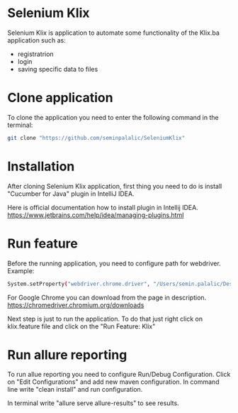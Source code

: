 # Selenium Klix

Selenium Klix is application to automate some functionality of the Klix.ba application such as: 
- registratrion
- login 
- saving specific data to files

# Clone application
To clone the application you need to enter the following command in the terminal:
```sh
git clone "https://github.com/seminpalalic/SeleniumKlix"
```

# Installation
After cloning Selenium Klix application, first thing you need to do is install "Cucumber for Java" plugin in IntelliJ IDEA. 

Here is official documentation how to install plugin in Intellij IDEA. 
https://www.jetbrains.com/help/idea/managing-plugins.html

# Run feature
Before the running application, you need to configure path for webdriver. 
Example: 
```sh
System.setProperty("webdriver.chrome.driver", "/Users/semin.palalic/Desktop/chromedriver");
```

For Google Chrome you can download from the page in description.
https://chromedriver.chromium.org/downloads

Next step is just to run the application. To do that just right click on klix.feature file and click on the "Run Feature: Klix" 

# Run allure reporting 
To run allue reporting you need to configure Run/Debug Configuration. Click on "Edit Configurations" and add new maven configuration. In command line write "clean install" and run configuration. 

In terminal write "allure serve allure-results" to see results.